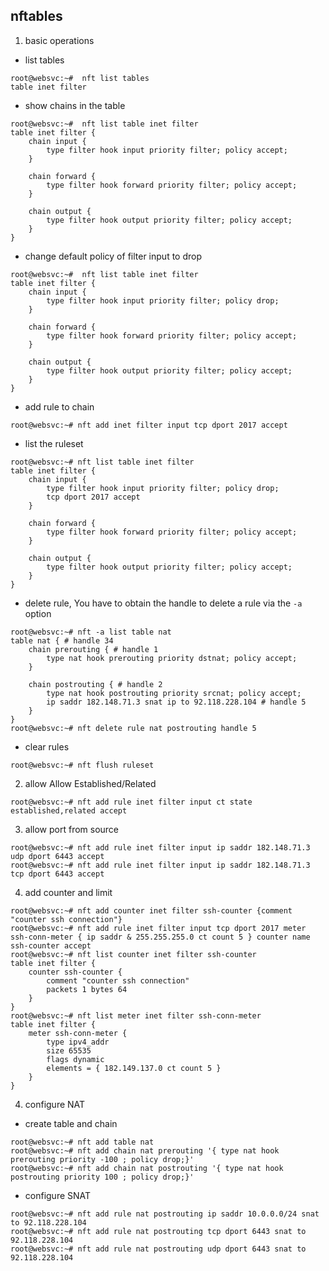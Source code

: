 nftables
---

1. basic operations

* list tables

```shell
root@websvc:~#  nft list tables
table inet filter
```

* show chains in the table

```shell
root@websvc:~#  nft list table inet filter
table inet filter {
	chain input {
		type filter hook input priority filter; policy accept;
	}

	chain forward {
		type filter hook forward priority filter; policy accept;
	}

	chain output {
		type filter hook output priority filter; policy accept;
	}
}
```

* change default policy of filter input to drop

```shell
root@websvc:~#  nft list table inet filter
table inet filter {
	chain input {
		type filter hook input priority filter; policy drop;
	}

	chain forward {
		type filter hook forward priority filter; policy accept;
	}

	chain output {
		type filter hook output priority filter; policy accept;
	}
}
```

* add rule to chain

```shell
root@websvc:~# nft add inet filter input tcp dport 2017 accept
```

* list the ruleset

```shell
root@websvc:~# nft list table inet filter
table inet filter {
	chain input {
		type filter hook input priority filter; policy drop;
		tcp dport 2017 accept
	}

	chain forward {
		type filter hook forward priority filter; policy accept;
	}

	chain output {
		type filter hook output priority filter; policy accept;
	}
}
```

* delete rule, You have to obtain the handle to delete a rule via the `-a` option

```shell
root@websvc:~# nft -a list table nat
table nat { # handle 34
	chain prerouting { # handle 1
		type nat hook prerouting priority dstnat; policy accept;
	}

	chain postrouting { # handle 2
		type nat hook postrouting priority srcnat; policy accept;
		ip saddr 182.148.71.3 snat ip to 92.118.228.104 # handle 5
	}
}
root@websvc:~# nft delete rule nat postrouting handle 5
```

* clear rules

```shell
root@websvc:~# nft flush ruleset
```

2. allow Allow Established/Related

```shell
root@websvc:~# nft add rule inet filter input ct state established,related accept
```

3. allow port from source

```shell
root@websvc:~# nft add rule inet filter input ip saddr 182.148.71.3 udp dport 6443 accept
root@websvc:~# nft add rule inet filter input ip saddr 182.148.71.3 tcp dport 6443 accept
```

4. add counter and limit

```shell
root@websvc:~# nft add counter inet filter ssh-counter {comment "counter ssh connection"}
root@websvc:~# nft add rule inet filter input tcp dport 2017 meter ssh-conn-meter { ip saddr & 255.255.255.0 ct count 5 } counter name ssh-counter accept
root@websvc:~# nft list counter inet filter ssh-counter
table inet filter {
	counter ssh-counter {
		comment "counter ssh connection"
		packets 1 bytes 64
	}
}
root@websvc:~# nft list meter inet filter ssh-conn-meter
table inet filter {
	meter ssh-conn-meter {
		type ipv4_addr
		size 65535
		flags dynamic
		elements = { 182.149.137.0 ct count 5 }
	}
}
```

4. configure NAT

* create table and chain

```shell
root@websvc:~# nft add table nat
root@websvc:~# nft add chain nat prerouting '{ type nat hook prerouting priority -100 ; policy drop;}'
root@websvc:~# nft add chain nat postrouting '{ type nat hook postrouting priority 100 ; policy drop;}'
```

* configure SNAT

```shell
root@websvc:~# nft add rule nat postrouting ip saddr 10.0.0.0/24 snat to 92.118.228.104
root@websvc:~# nft add rule nat postrouting tcp dport 6443 snat to 92.118.228.104
root@websvc:~# nft add rule nat postrouting udp dport 6443 snat to 92.118.228.104

```
